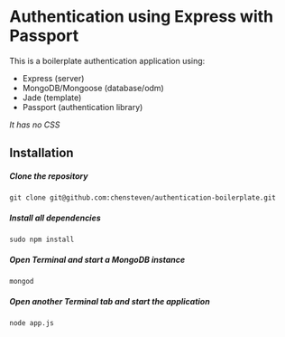 # Authentication using Express with Passport

This is a boilerplate  authentication application using:

- Express (server)
- MongoDB/Mongoose (database/odm)
- Jade (template)
- Passport (authentication library)

*It has no CSS*

## Installation

##### Clone the repository
    git clone git@github.com:chensteven/authentication-boilerplate.git
##### Install all dependencies
    sudo npm install
##### Open Terminal and start a MongoDB instance
    mongod
##### Open another Terminal tab and start the application
    node app.js

